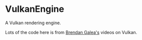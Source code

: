 # VulkanEngine

A Vulkan rendering engine.

Lots of the code here is from [Brendan Galea's](https://www.youtube.com/channel/UC9pXmjxsQHeFH9vgCeRsHcw) videos on Vulkan.
